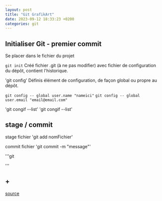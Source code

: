 ```yaml
---
layout: post
title: "Git GrafikArt"
date: 2023-09-12 18:33:23 +0200
categories: git
---
```


## Initialiser Git - premier commit

Se placer dans le fichier du projet

`git init` Créé fichier .git (à ne pas modifier) avec fichier de configuration du dépôt, contient l'historique.

'git config' Définis élément de configuration, de façon global ou propre au dépôt.

`git config -- global user.name "nameici"`
`git config -- global user.email "email@email.com"`

'git congif --list'
'git congif --list'

## stage / commit

stage fichier 'git add nomFichier'

commit fichier 'git commit -m "message"'

'''git

'''
## +

[source](https://grafikart.fr/formations/git)